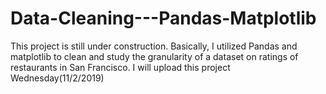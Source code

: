 # Data-Cleaning---Pandas-Matplotlib
This project is still under construction. Basically, I utilized Pandas and matplotlib to clean and study the granularity of a dataset on ratings of restaurants in San Francisco. I will upload this project Wednesday(11/2/2019)
